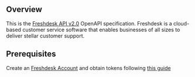 ## Overview

This is the [Freshdesk API v2.0](https://developers.freshdesk.com/api/#intro) OpenAPI specification. Freshdesk is a cloud-based customer service software that enables businesses of all sizes to deliver stellar customer support.
## Prerequisites

 Create an [Freshdesk Account](https://freshdesk.com/signup) and obtain tokens following [this guide](https://developers.freshdesk.com/api/#getting-started)
